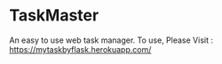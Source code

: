 # TaskMaster
An easy to use web task manager.
To use, Please Visit : https://mytaskbyflask.herokuapp.com/
